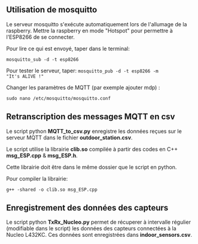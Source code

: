 
## Utilisation de mosquitto
Le serveur mosquitto s'exécute automatiquement lors de l'allumage de la raspberry.
Mettre la raspberry en mode "Hotspot" pour permettre à l'ESP8266 de se connecter.

Pour lire ce qui est envoyé, taper dans le terminal:

<code>mosquitto_sub -d -t esp8266</code>

Pour tester le serveur, taper:
<code>mosquitto_pub -d -t esp8266 -m "It's ALIVE !"</code>


Changer les paramètres de MQTT (par exemple ajouter mdp) :

<code>sudo nano /etc/mosquitto/mosquitto.conf</code>

## Retranscription des messages MQTT en csv

Le script python <strong>MQTT_to_csv.py</strong> enregistre les données reçues sur le serveur MQTT dans le fichier <strong>outdoor_station.csv</strong>.

<p>Le script utilise la librairie <strong>clib.so</strong> compilée à partir des codes en C++ <strong>msg_ESP.cpp</strong> & <strong>msg_ESP.h</strong>.</p>
Cette librairie doit être dans le même dossier que le script en python.

Pour compiler la librairie:

<code>g++ -shared -o clib.so msg_ESP.cpp</code>

## Enregistrement des données des capteurs 

Le script python <strong>TxRx_Nucleo.py</strong> permet de récuperer à intervalle régulier (modifiable dans le script) les données des capteurs connectées à la Nucleo L432KC. Ces données sont enregistrées dans <strong>indoor_sensors.csv</strong>.

